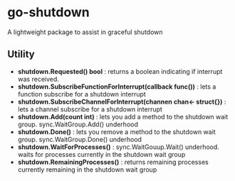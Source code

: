 # go-shutdown
A lightweight package to assist in graceful shutdown

## Utility

- <b>shutdown.Requested() bool</b> : returns a boolean indicating if interrupt was received.
- <b>shutdown.SubscribeFunctionForInterrupt(callback func())</b> : lets a function subscribe for a shutdown interrupt
- <b>shutdown.SubscribeChannelForInterrupt(channen chan<- struct{})</b> : lets a channel subscribe for a shutdown interrupt
- <b>shutdown.Add(count int)</b> : lets you add a method to the shutdown wait group. sync.WaitGroup.Add() underhood
- <b>shutdown.Done()</b> : lets you remove a method to the shutdown wait group. sync.WaitGroup.Done() underhood
- <b>shutdown.WaitForProcesses()</b> : sync.WaitGouup.Wait() underhood. waits for processes currently in the shutdown wait group
- <b>shutdown.RemainingProcesses()</b> : returns remaining processes currently remaining in the shutdown wait group
